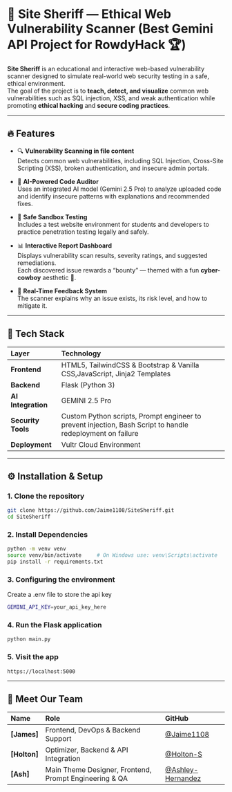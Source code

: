 # 🤠 Site Sheriff — Ethical Web Vulnerability Scanner (Best Gemini API Project for RowdyHack 🏆)
**Site Sheriff** is an educational and interactive web-based vulnerability scanner designed to simulate real-world web security testing in a safe, ethical environment.  
The goal of the project is to **teach, detect, and visualize** common web vulnerabilities such as SQL injection, XSS, and weak authentication while promoting **ethical hacking** and **secure coding practices**.

---

## 🔥 Features

- 🔍 **Vulnerability Scanning in file content**  
  Detects common web vulnerabilities, including SQL Injection, Cross-Site Scripting (XSS), broken authentication, and insecure admin portals.

- 🤖 **AI-Powered Code Auditor**  
  Uses an integrated AI model (Gemini 2.5 Pro) to analyze uploaded code and identify insecure patterns with explanations and recommended fixes.

- 🧠 **Safe Sandbox Testing**  
  Includes a test website environment for students and developers to practice penetration testing legally and safely.

- 📊 **Interactive Report Dashboard**  
  Displays vulnerability scan results, severity ratings, and suggested remediations.  
  Each discovered issue rewards a “bounty” — themed with a fun **cyber-cowboy** aesthetic 🤠.

- 💬 **Real-Time Feedback System**  
  The scanner explains why an issue exists, its risk level, and how to mitigate it.

---

## 🧩 Tech Stack

| Layer | Technology |
|:------|:------------|
| **Frontend** | HTML5, TailwindCSS & Bootstrap & Vanilla CSS,JavaScript, Jinja2 Templates |
| **Backend** | Flask (Python 3) |
| **AI Integration** | GEMINI 2.5 Pro |
| **Security Tools** | Custom Python scripts, Prompt engineer to prevent injection, Bash Script to handle redeployment on failure |
| **Deployment** | Vultr Cloud Environment |

---

## ⚙️ Installation & Setup

### 1. Clone the repository
```bash
git clone https://github.com/Jaime1108/SiteSheriff.git
cd SiteSheriff
```
### 2. Install Dependencies
```bash
python -m venv venv
source venv/bin/activate     # On Windows use: venv\Scripts\activate
pip install -r requirements.txt
```
### 3. Configuring the environment
Create a .env file to store the api key
```bash
GEMINI_API_KEY=your_api_key_here
```
### 4. Run the Flask application
```bash
python main.py
```
### 5. Visit the app
```
https://localhost:5000
```


---
##  🤠 Meet Our Team

| Name | Role | GitHub |
| :--- | :--- | :--- |
| **[James]** | Frontend, DevOps & Backend Support | [@Jaime1108](https://github.com/Jaime1108) |
| **[Holton]** | Optimizer, Backend & API Integration | [@Holton-S](https://github.com/Holton-S) |
| **[Ash]** | Main Theme Designer, Frontend, Prompt Engineering & QA | [@Ashley-Hernandez](https://github.com/Ashley-Hernandez) |
